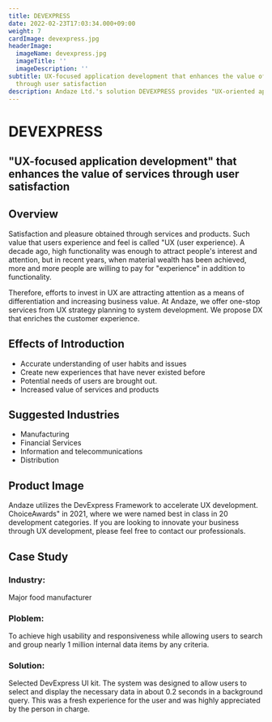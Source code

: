 ```yaml
---
title: DEVEXPRESS
date: 2022-02-23T17:03:34.000+09:00
weight: 7
cardImage: devexpress.jpg
headerImage:
  imageName: devexpress.jpg
  imageTitle: ''
  imageDescription: ''
subtitle: UX-focused application development that enhances the value of services
  through user satisfaction
description: Andaze Ltd.'s solution DEVEXPRESS provides "UX-oriented application development" that enhances the value of services through user satisfaction. If your company is looking for business innovation through UX development, please feel free to contact our professionals.
---
```

# DEVEXPRESS

## "UX-focused application development" that enhances the value of services through user satisfaction



## Overview

Satisfaction and pleasure obtained through services and products. Such value that users experience and feel is called "UX (user experience). A decade ago, high functionality was enough to attract people's interest and attention, but in recent years, when material wealth has been achieved, more and more people are willing to pay for "experience" in addition to functionality.

Therefore, efforts to invest in UX are attracting attention as a means of differentiation and increasing business value. At Andaze, we offer one-stop services from UX strategy planning to system development. We propose DX that enriches the customer experience.



## Effects of Introduction

*  Accurate understanding of user habits and issues
*  Create new experiences that have never existed before
*  Potential needs of users are brought out.
*  Increased value of services and products



## Suggested Industries

*  Manufacturing
*  Financial Services
*  Information and telecommunications
*  Distribution



## Product Image

Andaze utilizes the DevExpress Framework to accelerate UX development. ChoiceAwards" in 2021, where we were named best in class in 20 development categories. If you are looking to innovate your business through UX development, please feel free to contact our professionals.



## Case Study

### Industry:

Major food manufacturer

### Ploblem:

To achieve high usability and responsiveness while allowing users to search and group nearly 1 million internal data items by any criteria.

### Solution:

Selected DevExpress UI kit. The system was designed to allow users to select and display the necessary data in about 0.2 seconds in a background query. This was a fresh experience for the user and was highly appreciated by the person in charge.